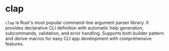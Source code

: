 # clap

`clap` is Rust's most popular command-line argument parser library. It provides declarative CLI definition with automatic help generation, subcommands, validation, and error handling. Supports both builder pattern and derive macros for easy CLI app development with comprehensive features.
